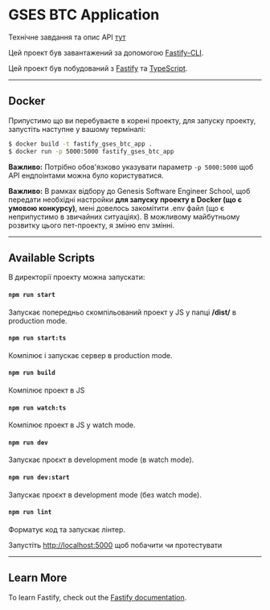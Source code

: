 # GSES BTC Application
Технічне завдання та опис API [тут](https://drive.google.com/file/d/1yTam6PdjgAY9l8IhqyYMC3I_LAe7OOCL/view)

Цей проект був завантажений за допомогою [Fastify-CLI](https://www.npmjs.com/package/fastify-cli).

Цей проект був побудований з [Fastify](https://fastify.io) та [TypeScript](https://typescriptlang.org).
***

## Docker
Припустимо що ви перебуваєте в корені проекту, для запуску проекту, запустіть наступне у вашому терміналі:

```bash
$ docker build -t fastify_gses_btc_app .
$ docker run -p 5000:5000 fastify_gses_btc_app
```
**Важливо:** Потрібно обов'язково указувати параметр `-p 5000:5000` щоб API ендпоінтами можна було користуватися.

**Важливо:** В рамках відбору до Genesis Software Engineer School, щоб передати необхідні настройки **для запуску проекту в Docker (що є умовою конкурсу)**, мені довелось закомітити .env файл (що є неприпустимо в звичайних ситуаціях). В можливому майбутньому розвитку цього пет-проекту, я зміню env змінні.

<!-- **Important:** you should specify port option `-p 5000:5000` for app's API endpoints to be reachable. -->

***
## Available Scripts
В директорії проекту можна запускати:

#### `npm run start`
Запускає попередньо скомпільований проект у JS у папці **/dist/** в production mode.

#### `npm run start:ts`
Компілює і запускає сервер в production mode.

#### `npm run build`
Компілює проект в JS

#### `npm run watch:ts`
Компілює проект в JS у watch mode.

#### `npm run dev`
Запускає проєкт в development mode (в watch mode).

#### `npm run dev:start`
Запускає проєкт в development mode (без watch mode).

#### `npm run lint`
Форматує код та запускає лінтер.

Запустіть [http://localhost:5000](http://localhost:5000) щоб побачити чи протестувати

***

## Learn More

To learn Fastify, check out the [Fastify documentation](https://www.fastify.io/docs/latest/).

